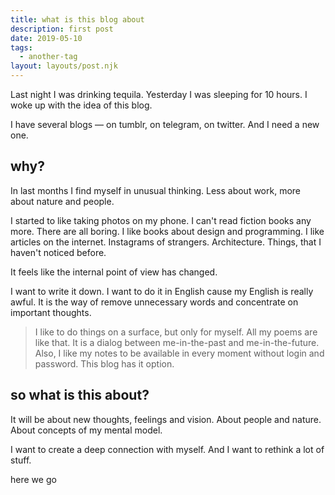 ```yaml
---
title: what is this blog about
description: first post 
date: 2019-05-10
tags:
  - another-tag
layout: layouts/post.njk
---
```


Last night I was drinking tequila. Yesterday I was sleeping for 10 hours. I woke up with the idea of this blog.

I have several blogs — on tumblr, on telegram, on twitter. And I need a new one.

## why?

In last months I find myself in unusual thinking. Less about work, more about nature and people. 

I started to like taking photos on my phone. I can't read fiction books any more. There are all boring. I like books about design and programming. I like articles on the internet. Instagrams of strangers. Architecture. Things, that I haven't noticed before.

It feels like the internal point of view has changed.

I want to write it down. I want to do it in English cause my English is really awful. It is the way of remove unnecessary words and concentrate on important thoughts.


> I like to do things on a surface, but only for myself. All my poems are like that. It is a dialog between me-in-the-past and me-in-the-future. Also, I like my notes to be available in every moment without login and password. This blog has it option.


## so what is this about?

It will be about new thoughts, feelings and vision. About people and nature. About concepts of my mental model. 

I want to create a deep connection with myself. And I want to rethink a lot of stuff.

here we go
